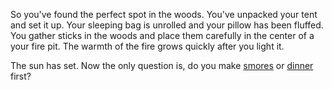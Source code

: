 So you've found the perfect spot in the woods. You've unpacked your tent and set it up. Your sleeping bag is unrolled and your pillow has been fluffed. You gather sticks in the woods and place them carefully in the center of a your fire pit. The warmth of the fire grows quickly after you light it.

The sun has set. Now the only question is, do you make [smores](smores/smores.md) or [dinner](dinner/dinner.md) first? 
